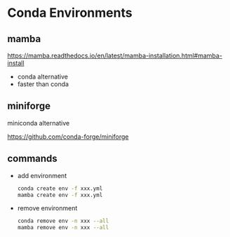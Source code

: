 # Conda Environments


## mamba
  https://mamba.readthedocs.io/en/latest/mamba-installation.html#mamba-install
 - conda alternative
 - faster than conda


## miniforge
  miniconda alternative
  
  https://github.com/conda-forge/miniforge


## commands
- add environment
  ```bash
  conda create env -f xxx.yml  
  mamba create env -f xxx.yml
  ```

- remove environment
  ```bash
  conda remove env -n xxx --all
  mamba remove env -n xxx --all
  ```
